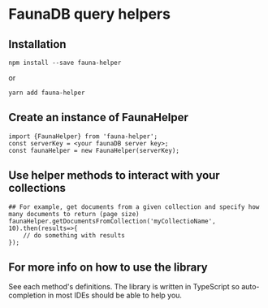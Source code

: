 # FaunaDB query helpers

## Installation
``` 
npm install --save fauna-helper
```
or
```
yarn add fauna-helper
```

## Create an instance of FaunaHelper
```
import {FaunaHelper} from 'fauna-helper';
const serverKey = <your faunaDB server key>;
const faunaHelper = new FaunaHelper(serverKey);
```

## Use helper methods to interact with your collections
```
## For example, get documents from a given collection and specify how many documents to return (page size)
faunaHelper.getDocumentsFromCollection('myCollectioName', 10).then(results=>{
    // do something with results
});
```

## For more info on how to use the library
See each method's definitions. The library is written in TypeScript so auto-completion in most IDEs should be able to help you.